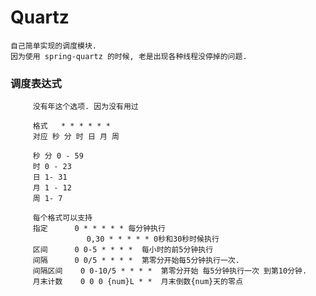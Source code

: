 # Quartz
	自己简单实现的调度模块. 
	因为使用 spring-quartz 的时候, 老是出现各种线程没停掉的问题.
	 

### 调度表达式
		 没有年这个选项. 因为没有用过
    	 
    	 格式   * * * * * *
    	 对应 秒 分 时 日 月 周
    	 
    	 秒 分 0 - 59
    	 时 0 - 23
    	 日 1- 31
    	 月 1 - 12
    	 周 1- 7
    	 
    	 每个格式可以支持
    	 指定	 	 0 * * * * * 每分钟执行
    	  			 0,30 * * * * * 0秒和30秒时候执行
    	 区间	 	 0 0-5 * * * *  每小时的前5分钟执行
    	 间隔		 0 0/5 * * * *  第零分开始每5分钟执行一次.
    	 间隔区间	 0 0-10/5 * * * *  第零分开始 每5分钟执行一次 到第10分钟.
    	 月末计数    0 0 0 {num}L * *  月末倒数{num}天的零点
